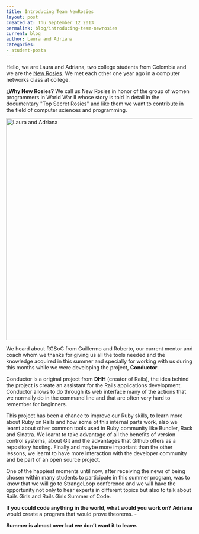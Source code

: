 ```yaml
---
title: Introducing Team NewRosies
layout: post
created_at: Thu September 12 2013
permalink: blog/introducing-team-newrosies
current: blog
author: Laura and Adriana
categories:
- student-posts
---
```


Hello, we are Laura and Adriana, two college students from Colombia and we are the [New Rosies](http://newrosies.tumblr.com/). We met each other one year ago in a computer networks class at college.

**¿Why New Rosies?** We call us New Rosies in honor of the group of women programmers in World War II whose story is told in detail in the documentary "Top Secret Rosies" and like them we want to contribute in the field of computer sciences and programming.

<img src ="https://f.cloud.github.com/assets/1772544/1136108/52df3234-1c2f-11e3-8a76-71b6d42ace70.jpg" alt="Laura and Adriana" width="600">


We heard about RGSoC from Guillermo and Roberto, our current mentor and coach whom we thanks for giving us all the tools needed and the knowledge acquired in this summer and specially for working with us during this months while we were developing the project, **Conductor**. 

Conductor is a original project from **DHH** (creator of Rails), the idea behind the project is create an assistant for the Rails applications development. Conductor allows to do through its web interface many of the actions that we normally do in the command line and that are often very hard to remember for beginners.

This project has been a chance to improve our Ruby skills, to learn more about Ruby on Rails and how some of this internal parts work, also we learnt about other common tools used in Ruby community like Bundler, Rack and Sinatra. We learnt to take advantage of all the benefits of version control systems, about Git and the advantages that Github offers as a repository hosting. Finally and maybe more important than the other lessons, we learnt to have more interaction with the developer community and be part of an open source project.

One of the happiest moments until now, after receiving the news of being chosen within many students to participate in this summer program, was to know that we will go to StrangeLoop conference and we will have the opportunity not only to hear experts in different topics but also to talk about Rails Girls and Rails Girls Summer of Code.

**If you could code anything in the world, what would you work on?**
**Adriana** would create a program that would prove theorems. *-*



**Summer is almost over but we don’t want it to leave.**
